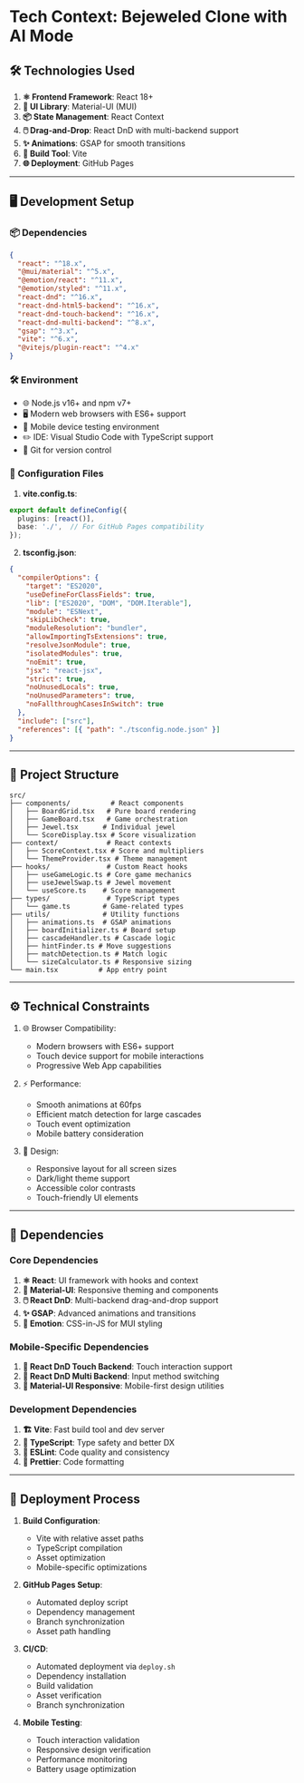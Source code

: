 # Tech Context: Bejeweled Clone with AI Mode

## 🛠️ Technologies Used
1. **⚛️ Frontend Framework**: React 18+
2. **🎨 UI Library**: Material-UI (MUI)
3. **📦 State Management**: React Context
4. **🖱️ Drag-and-Drop**: React DnD with multi-backend support
5. **✨ Animations**: GSAP for smooth transitions
6. **🚀 Build Tool**: Vite
7. **🌐 Deployment**: GitHub Pages

---

## 🖥️ Development Setup
### 📦 Dependencies
```json
{
  "react": "^18.x",
  "@mui/material": "^5.x",
  "@emotion/react": "^11.x",
  "@emotion/styled": "^11.x",
  "react-dnd": "^16.x",
  "react-dnd-html5-backend": "^16.x",
  "react-dnd-touch-backend": "^16.x",
  "react-dnd-multi-backend": "^8.x",
  "gsap": "^3.x",
  "vite": "^6.x",
  "@vitejs/plugin-react": "^4.x"
}
```

### 🛠️ Environment
- 🌐 Node.js v16+ and npm v7+
- 🖥️ Modern web browsers with ES6+ support
- 📱 Mobile device testing environment
- ✏️ IDE: Visual Studio Code with TypeScript support
- 🔧 Git for version control

### 📝 Configuration Files
1. **vite.config.ts**:
```typescript
export default defineConfig({
  plugins: [react()],
  base: './',  // For GitHub Pages compatibility
});
```

2. **tsconfig.json**:
```json
{
  "compilerOptions": {
    "target": "ES2020",
    "useDefineForClassFields": true,
    "lib": ["ES2020", "DOM", "DOM.Iterable"],
    "module": "ESNext",
    "skipLibCheck": true,
    "moduleResolution": "bundler",
    "allowImportingTsExtensions": true,
    "resolveJsonModule": true,
    "isolatedModules": true,
    "noEmit": true,
    "jsx": "react-jsx",
    "strict": true,
    "noUnusedLocals": true,
    "noUnusedParameters": true,
    "noFallthroughCasesInSwitch": true
  },
  "include": ["src"],
  "references": [{ "path": "./tsconfig.node.json" }]
}
```

---

## 📁 Project Structure
```
src/
├── components/          # React components
│   ├── BoardGrid.tsx   # Pure board rendering
│   ├── GameBoard.tsx   # Game orchestration
│   ├── Jewel.tsx      # Individual jewel
│   └── ScoreDisplay.tsx # Score visualization
├── context/            # React contexts
│   ├── ScoreContext.tsx # Score and multipliers
│   └── ThemeProvider.tsx # Theme management
├── hooks/              # Custom React hooks
│   ├── useGameLogic.ts # Core game mechanics
│   ├── useJewelSwap.ts # Jewel movement
│   └── useScore.ts    # Score management
├── types/              # TypeScript types
│   └── game.ts        # Game-related types
├── utils/             # Utility functions
│   ├── animations.ts  # GSAP animations
│   ├── boardInitializer.ts # Board setup
│   ├── cascadeHandler.ts # Cascade logic
│   ├── hintFinder.ts # Move suggestions
│   ├── matchDetection.ts # Match logic
│   └── sizeCalculator.ts # Responsive sizing
└── main.tsx          # App entry point
```

---

## ⚙️ Technical Constraints
1. 🌐 Browser Compatibility:
   - Modern browsers with ES6+ support
   - Touch device support for mobile interactions
   - Progressive Web App capabilities

2. ⚡ Performance:
   - Smooth animations at 60fps
   - Efficient match detection for large cascades
   - Touch event optimization
   - Mobile battery consideration

3. 🎨 Design:
   - Responsive layout for all screen sizes
   - Dark/light theme support
   - Accessible color contrasts
   - Touch-friendly UI elements

---

## 🔗 Dependencies

### Core Dependencies
1. **⚛️ React**: UI framework with hooks and context
2. **🎨 Material-UI**: Responsive theming and components
3. **🖱️ React DnD**: Multi-backend drag-and-drop support
4. **✨ GSAP**: Advanced animations and transitions
5. **🎨 Emotion**: CSS-in-JS for MUI styling

### Mobile-Specific Dependencies
1. **📱 React DnD Touch Backend**: Touch interaction support
2. **🔄 React DnD Multi Backend**: Input method switching
3. **🎨 Material-UI Responsive**: Mobile-first design utilities

### Development Dependencies
1. **🏗️ Vite**: Fast build tool and dev server
2. **📝 TypeScript**: Type safety and better DX
3. **🧪 ESLint**: Code quality and consistency
4. **🎨 Prettier**: Code formatting

---

## 🚀 Deployment Process
1. **Build Configuration**:
   - Vite with relative asset paths
   - TypeScript compilation
   - Asset optimization
   - Mobile-specific optimizations

2. **GitHub Pages Setup**:
   - Automated deploy script
   - Dependency management
   - Branch synchronization
   - Asset path handling

3. **CI/CD**:
   - Automated deployment via `deploy.sh`
   - Dependency installation
   - Build validation
   - Asset verification
   - Branch synchronization

4. **Mobile Testing**:
   - Touch interaction validation
   - Responsive design verification
   - Performance monitoring
   - Battery usage optimization
